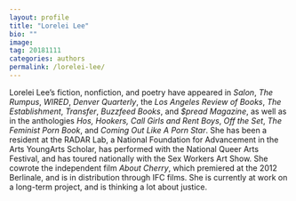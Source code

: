 ```yaml
---
layout: profile
title: "Lorelei Lee"
bio: ""
image:
tag: 20181111
categories: authors
permalink: /lorelei-lee/
---
```


Lorelei Lee’s fiction, nonfiction, and poetry have appeared in _Salon_, _The Rumpus_, _WIRED_, _Denver Quarterly_, the _Los Angeles Review of Books_, _The Establishment_, _Transfer_, _Buzzfeed Books_, and _$pread Magazine_, as well as in the anthologies _Hos, Hookers, Call Girls and Rent Boys_, _Off the Set_, _The Feminist Porn Book_, and _Coming Out Like A Porn Star_. She has been a resident at the RADAR Lab, a National Foundation for Advancement in the Arts YoungArts Scholar, has performed with the National Queer Arts Festival, and has toured nationally with the Sex Workers Art Show. She cowrote the independent film _About Cherry_, which premiered at the 2012 Berlinale, and is in distribution through IFC films.  She is currently at work on a long-term project, and is thinking a lot about justice.
